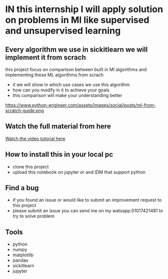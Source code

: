 # IN this internship I will apply solution on problems in Ml like supervised and unsupervised learning 

## Every algorithm we use in sickitlearn we will implement it from scrach
this project focus on comparison between built in Ml algorithms and implementing these ML algorithms from scrach

*  it  we will show in which use cases we use this algorithm
*  how can you modify in it to achieve your goals 
*  this comparison will make your understanding better 

https://www.python-engineer.com/assets/images/social/posts/ml-from-scratch-guide.png
## Watch the full material from here
[Watch the video tutorial here](https://www.youtube.com/watch?v=qU9bTIy9k90&list=PLPBnj6azlABbaGuOzR40nvlzPWAKMv_qA&index=21&t=79s)


  
## How to install this in your local pc
* clone this project
* upload this notebook on jupyter or and IDM that support python

## Find a bug
*  if you found an issue or would like to submit an improvement request to this project
*  please submit an issue you can send me on my watsapp:01017421481 to try to solve problem

## Tools
*  python
*  numpy
*  matplotlib
*  pandas
*  sickitlearn
*  jupyter

